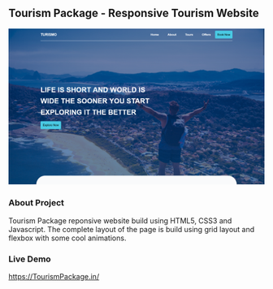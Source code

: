 ## Tourism Package - Responsive Tourism Website

![](img/landing-page.png)

### About Project

Tourism Package reponsive website build using HTML5, CSS3 and Javascript. The complete layout of the page is build using grid layout and flexbox with some cool animations.

### Live Demo

https://TourismPackage.in/
